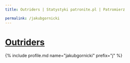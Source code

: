 ```yaml
---
title: Outriders | Statystyki patronite.pl | Patromierz

permalink: /jakubgornicki
---
```


# [Outriders](https://patronite.pl/jakubgornicki)

{% include profile.md name="jakubgornicki" prefix="j" %}
